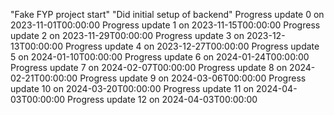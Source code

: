 "Fake FYP project start" 
"Did initial setup of backend" 
Progress update 0 on 2023-11-01T00:00:00
Progress update 1 on 2023-11-15T00:00:00
Progress update 2 on 2023-11-29T00:00:00
Progress update 3 on 2023-12-13T00:00:00
Progress update 4 on 2023-12-27T00:00:00
Progress update 5 on 2024-01-10T00:00:00
Progress update 6 on 2024-01-24T00:00:00
Progress update 7 on 2024-02-07T00:00:00
Progress update 8 on 2024-02-21T00:00:00
Progress update 9 on 2024-03-06T00:00:00
Progress update 10 on 2024-03-20T00:00:00
Progress update 11 on 2024-04-03T00:00:00
Progress update 12 on 2024-04-03T00:00:00